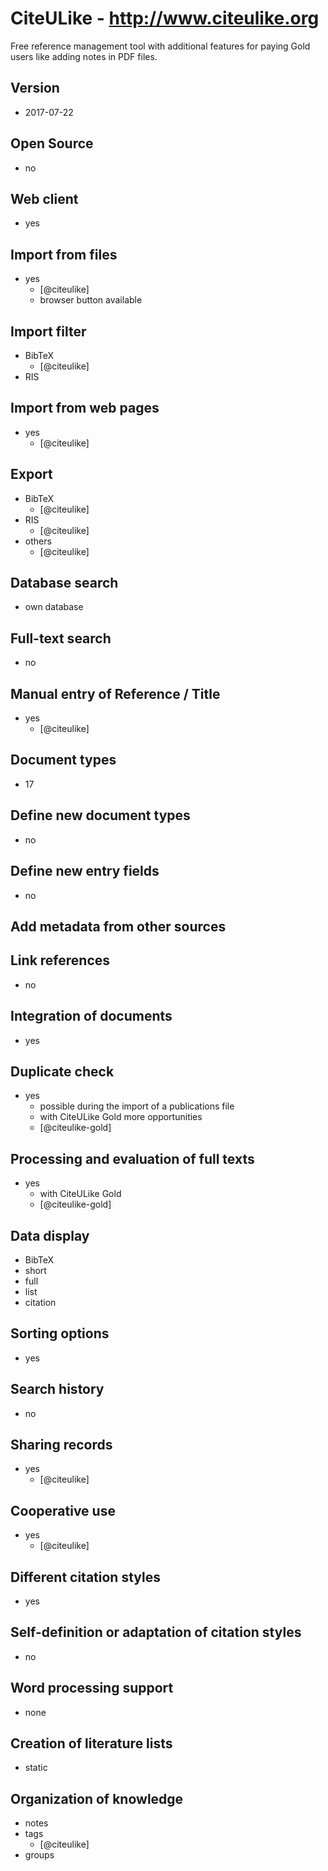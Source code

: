 # CiteULike - http://www.citeulike.org
Free reference management tool with additional features for paying Gold users like adding notes in PDF files.

## Version
- 2017-07-22

## Open Source
- no

## Web client
- yes

## Import from files
- yes
    - [@citeulike]
    - browser button available

## Import filter
- BibTeX
    - [@citeulike]
- RIS

## Import from web pages
- yes
    - [@citeulike]

## Export
- BibTeX
    - [@citeulike]
- RIS
    - [@citeulike]
- others
    - [@citeulike]

## Database search
- own database

## Full-text search
- no

## Manual entry of Reference / Title
- yes
    - [@citeulike]

## Document types
- 17

## Define new document types
- no

## Define new entry fields
- no

## Add metadata from other sources

## Link references
- no

## Integration of documents
- yes

## Duplicate check
- yes
    - possible during the import of a publications file
    - with CiteULike Gold more opportunities
    - [@citeulike-gold]

## Processing and evaluation of full texts
- yes
    - with CiteULike Gold
    - [@citeulike-gold]

## Data display
- BibTeX
- short
- full
- list
- citation

## Sorting options
- yes

## Search history
- no

## Sharing records
- yes
    - [@citeulike]

## Cooperative use
- yes
    - [@citeulike]

## Different citation styles
- yes

## Self-definition or adaptation of citation styles
- no

## Word processing support
- none

## Creation of literature lists
- static

## Organization of knowledge
- notes
- tags
    - [@citeulike]
- groups

